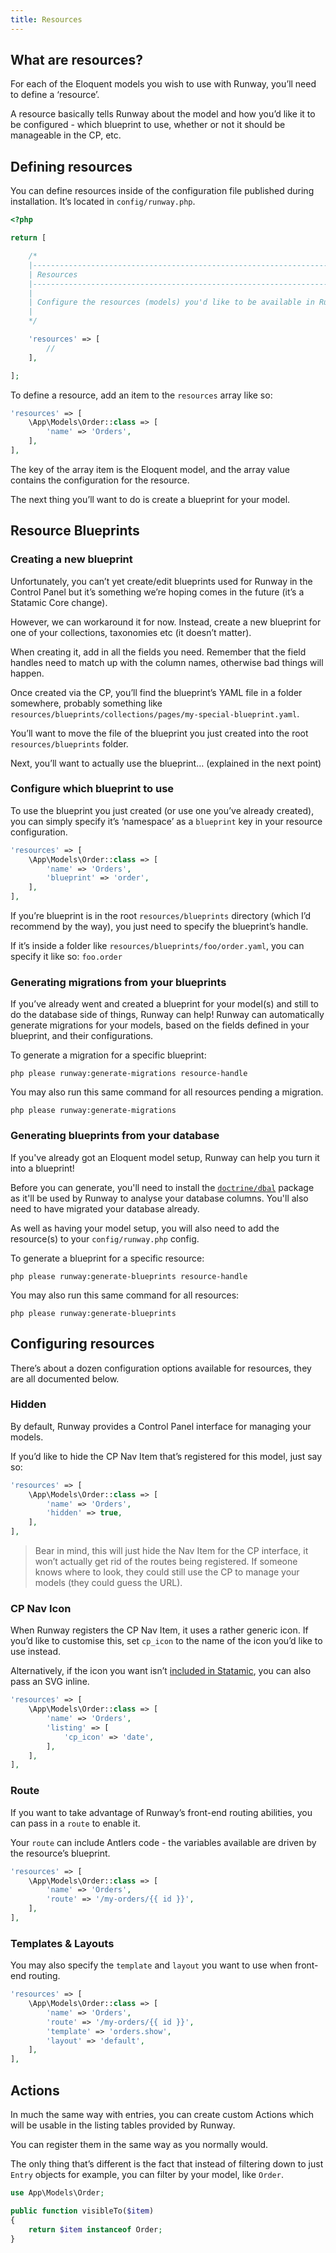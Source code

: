 ```yaml
---
title: Resources
---
```


## What are resources?
For each of the Eloquent models you wish to use with Runway, you’ll need to define a ‘resource’.

A resource basically tells Runway about the model and how you’d like it to be configured - which blueprint to use, whether or not it should be manageable in the CP, etc.

## Defining resources
You can define resources inside of the configuration file published during installation. It’s located in `config/runway.php`.

```php
<?php

return [

    /*
    |--------------------------------------------------------------------------
    | Resources
    |--------------------------------------------------------------------------
    |
    | Configure the resources (models) you'd like to be available in Runway.
    |
    */

    'resources' => [
        //
    ],

];
```

To define a resource, add an item to the `resources` array like so:

```php
'resources' => [
	\App\Models\Order::class => [
		'name' => 'Orders',
	],
],
```

The key of the array item is the Eloquent model, and the array value contains the configuration for the resource.

The next thing you’ll want to do is create a blueprint for your model.

## Resource Blueprints
### Creating a new blueprint
Unfortunately, you can’t yet create/edit blueprints used for Runway in the Control Panel but it’s something we’re hoping comes in the future (it’s a Statamic Core change).

However, we can workaround it for now. Instead, create a new blueprint for one of your collections, taxonomies etc (it doesn’t matter).

When creating it, add in all the fields you need. Remember that the field handles need to match up with the column names, otherwise bad things will happen.

Once created via the CP, you’ll find the blueprint’s YAML file in a folder somewhere, probably something like `resources/blueprints/collections/pages/my-special-blueprint.yaml`.

You’ll want to move the file of the blueprint you just created into the root `resources/blueprints` folder.

Next, you’ll want to actually use the blueprint… (explained in the next point)


### Configure which blueprint to use
To use the blueprint you just created (or use one you’ve already created), you can simply specify it’s ‘namespace’ as a `blueprint` key in your resource configuration.

```php
'resources' => [
	\App\Models\Order::class => [
	    'name' => 'Orders',
		'blueprint' => 'order',
	],
],
```

If you’re blueprint is in the root `resources/blueprints` directory (which I’d recommend by the way), you just need to specify the blueprint’s handle.

If it’s inside a folder like `resources/blueprints/foo/order.yaml`, you can specify it like so: `foo.order`


### Generating migrations from your blueprints
If you’ve already went and created a blueprint for your model(s) and still to do the database side of things, Runway can help!
Runway can automatically generate migrations for your models, based on the fields defined in your blueprint, and their configurations.

To generate a migration for a specific blueprint:

```
php please runway:generate-migrations resource-handle
```

You may also run this same command for all resources pending a migration.

```
php please runway:generate-migrations
```

### Generating blueprints from your database
If you've already got an Eloquent model setup, Runway can help you turn it into a blueprint!

Before you can generate, you'll need to install the [`doctrine/dbal`](https://github.com/doctrine/dbal) package as it'll be used by Runway to analyse your database columns. You'll also need to have migrated your database already.

As well as having your model setup, you will also need to add the resource(s) to your `config/runway.php` config.

To generate a blueprint for a specific resource:

```
php please runway:generate-blueprints resource-handle
```

You may also run this same command for all resources:

```
php please runway:generate-blueprints
```

## Configuring resources
There’s about a dozen configuration options available for resources, they are all documented below.

### Hidden
By default, Runway provides a Control Panel interface for managing your models.

If you’d like to hide the CP Nav Item that’s registered for this model, just say so:

```php
'resources' => [
	\App\Models\Order::class => [
	    'name' => 'Orders',
		'hidden' => true,
	],
],
```

> Bear in mind, this will just hide the Nav Item for the CP interface, it won’t actually get rid of the routes being registered. If someone knows where to look, they could still use the CP to manage your models (they could guess the URL).


### CP Nav Icon
When Runway registers the CP Nav Item, it uses a rather generic icon. If you’d like to customise this, set `cp_icon` to the name of the icon you’d like to use instead.

Alternatively, if the icon you want isn’t [included in Statamic](https://github.com/statamic/cms/tree/3.1/resources/svg), you can also pass an SVG inline.

```php
'resources' => [
	\App\Models\Order::class => [
		'name' => 'Orders',
    	'listing' => [
      		'cp_icon' => 'date',
    	],
	],
],
```


### Route
If you want to take advantage of Runway’s front-end routing abilities, you can pass in a `route` to enable it.

Your `route` can include Antlers code - the variables available are driven by the resource’s blueprint.

```php
'resources' => [
	\App\Models\Order::class => [
	    'name' => 'Orders',
		'route' => '/my-orders/{{ id }}',
	],
],
```


### Templates & Layouts
You may also specify the `template` and `layout` you want to use when front-end routing.

```php
'resources' => [
	\App\Models\Order::class => [
	    'name' => 'Orders',
		'route' => '/my-orders/{{ id }}',
		'template' => 'orders.show',
		'layout' => 'default',
	],
],
```


## Actions
In much the same way with entries, you can create custom Actions which will be usable in the listing tables provided by Runway.

You can register them in the same way as you normally would.

The only thing that’s different is the fact that instead of filtering down to just `Entry` objects for example, you can filter by your model, like `Order`.

```php
use App\Models\Order;

public function visibleTo($item)
{
    return $item instanceof Order;
}
```

